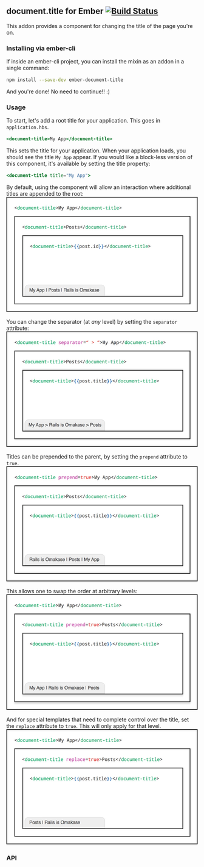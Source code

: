 ## document.title for Ember [![Build Status](https://travis-ci.org/paddle8/ember-document-title.svg)](https://travis-ci.org/paddle8/ember-document-title)

This addon provides a component for changing the title of the page you're on.


### Installing via ember-cli

If inside an ember-cli project, you can install the mixin as an addon in a single command:

```bash
npm install --save-dev ember-document-title
```

And you're done! No need to continue!! :)

### Usage

To start, let's add a root title for your application. This goes in `application.hbs`.

```handlebars
<document-title>My App</document-title>
```

This sets the title for your application. When your application loads, you should see the title `My App` appear. If you would like a block-less version of this component, it's available by setting the title property:

```handlebars
<document-title title="My App">
```

By default, using the component will allow an interaction where additional titles are appended to the root:
![Defaults](public/default.jpg)

You can change the separator (at *any* level) by setting the `separator` attribute:
![Custom Separator](public/separator.jpg)

Titles can be prepended to the parent, by setting the `prepend` attribute to `true`.
![Prepend](public/prepend.jpg)

This allows one to swap the order at arbitrary levels:
![Nested Prepend](public/prepend-nested.jpg)

And for special templates that need to complete control over the title, set the `replace` attribute to `true`. This will only apply for that level.
![Replace](public/replace.jpg)

### API

